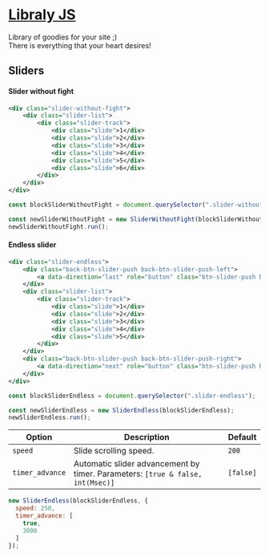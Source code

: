 # [Libraly JS](https://aleksandr-zero.github.io/LibralyJS/app/)
Library of goodies for your site ;)</br>
There is everything that your heart desires!

## Sliders

#### Slider without fight

```xml
<div class="slider-without-fight">
	<div class="slider-list">
		<div class="slider-track">
			<div class="slide">1</div>
			<div class="slide">2</div>
			<div class="slide">3</div>
			<div class="slide">4</div>
			<div class="slide">5</div>
			<div class="slide">6</div>
		</div>
	</div>
</div>
```

```js
const blockSliderWithoutFight = document.querySelector(".slider-without-fight");

const newSliderWithoutFight = new SliderWithoutFight(blockSliderWithoutFight);
newSliderWithoutFight.run();
```

#### Endless slider

```xml
<div class="slider-endless">
	<div class="back-btn-slider-push back-btn-slider-push-left">
		<a data-direction="last" role="button" class="btn-slider-push btn-slider-push-last">Button</a>
	</div>
	<div class="slider-list">
		<div class="slider-track">
			<div class="slide">1</div>
			<div class="slide">2</div>
			<div class="slide">3</div>
			<div class="slide">4</div>
			<div class="slide">5</div>
		</div>
	</div>
	<div class="back-btn-slider-push back-btn-slider-push-right">
		<a data-direction="next" role="button" class="btn-slider-push btn-slider-push-next">Button</a>
	</div>
</div>
```

```js
const blockSliderEndless = document.querySelector(".slider-endless");

const newSliderEndless = new SliderEndless(blockSliderEndless);
newSliderEndless.run();
```

| Option                         | Description     | Default |
|--------------------------------|-----------------|---------|
| `speed`						 | Slide scrolling speed. | `200`	 |
| `timer_advance`				 | Automatic slider advancement by timer. Parameters: `[true & false, int(Msec)]` | `[false]` |

```js
new SliderEndless(blockSliderEndless, {
  speed: 250,
  timer_advance: [
    true,
	3000
  ]
});
```